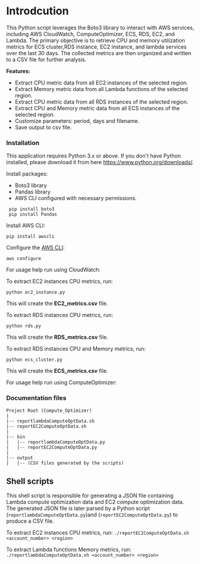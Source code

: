 
# Introdcution

This Python script leverages the Boto3 library to interact with AWS services, including AWS CloudWatch, ComputeOptimizer, ECS, RDS, EC2, and Lambda. The primary objective is to retrieve CPU and memory utilization metrics for ECS cluster,RDS instance, EC2 instance, and lambda services over the last 30 days. The collected metrics are then organized and written to a CSV file for further analysis.

**Features:**
- Extract CPU metric data from all EC2 instances of the selected region.
- Extract Memory metric data from all Lambda functions of the selected region.
- Extract CPU metric data from all RDS instances of the selected region.
- Extract CPU and Memory metric data from all ECS instances of the selected region.
- Customize parameters: period, days and filename.
- Save output to csv file.

### Installation
This application requires Python 3.x or above. If you don't have Python installed, please download it from here https://www.python.org/downloads/.

Install packages:
- Boto3 library
- Pandas library
- AWS CLI configured with necessary permissions.

```
 pip install boto3
 pip install Pandas

```
Install AWS CLI:

`pip install awscli`

Configure the [AWS CLI](http://docs.aws.amazon.com/cli/latest/userguide/cli-chap-getting-started.html):

`aws configure`

For usage help run using CloudWatch:

To extract EC2 instances CPU metrics, run:

`python ec2_instance.py`

This will create the **EC2_metrics.csv** file.

To extract RDS instances CPU metrics, run:

`python rds.py`

This will create the **RDS_metrics.csv** file.

To extract RDS instances CPU and Memory metrics, run:

`python ecs_cluster.py`

This will create the **ECS_metrics.csv** file.

For usage help run using ComputeOptimizer:
 
### Documentation files
```
Project Root (Compute_Optimizer)
|
|-- reportlambdaComputeOptData.sh
|-- reportEC2ComputeOptData.sh
|
|-- bin
|   |-- reportlambdaComputeOptData.py
|   |-- reportEC2ComputeOptData.py
|
|-- output
|   |-- (CSV files generated by the scripts)
```
## Shell scripts 

This shell script is responsible for generating a JSON file containing Lambda compute optimization data and EC2 compute optimization data. The generated JSON file is later parsed by a Python script (`reportlambdaComputeOptData.py`)and (`reportEC2ComputeOptData.py`) to produce a CSV file.

To extract EC2 instances CPU metrics, run:
`./reportEC2ComputeOptData.sh <account_number> <region>`

To extract Lambda functions Memory metrics, run:
`./reportlambdaComputeOptData.sh <account_number> <region>`
